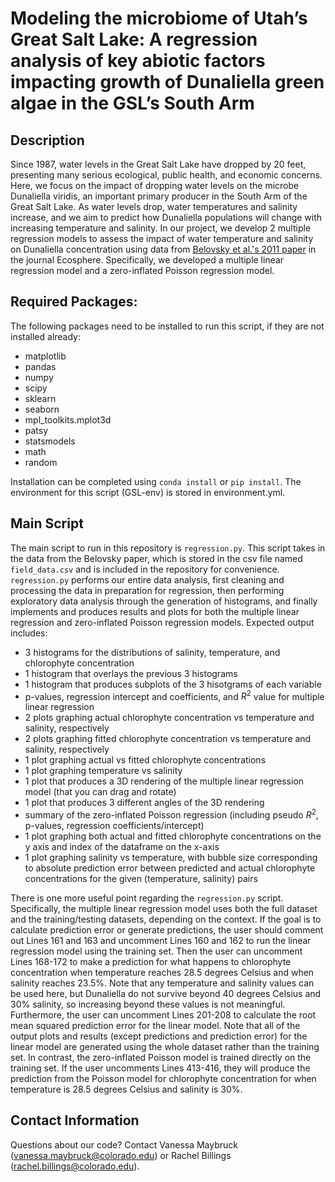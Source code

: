 # Modeling the microbiome of Utah’s Great Salt Lake: A regression analysis of key abiotic factors impacting growth of Dunaliella green algae in the GSL’s South Arm

## Description
Since 1987, water levels in the Great Salt Lake have dropped by 20 feet, presenting many serious ecological, public health, and economic concerns. Here, we focus on the impact of dropping water levels on
the microbe Dunaliella viridis, an important primary producer in the South Arm of the Great Salt Lake. As water levels drop, water temperatures and salinity increase, and we aim to predict how Dunaliella
populations will change with increasing temperature and salinity. In our project, we develop 2 multiple regression models to assess the impact of water temperature and salinity on Dunaliella concentration
using data from [Belovsky et al.'s 2011 paper](https://esajournals.onlinelibrary.wiley.com/doi/full/10.1890/ES10-00091.1) in the journal Ecosphere. Specifically, we developed a multiple linear regression model and a zero-inflated Poisson regression model.

## Required Packages:
The following packages need to be installed to run this script, if they are not installed already:
- matplotlib
- pandas
- numpy
- scipy
- sklearn
- seaborn
- mpl_toolkits.mplot3d
- patsy
- statsmodels
- math
- random

Installation can be completed using ``conda install`` or ``pip install``. The environment for this script (GSL-env) is stored in environment.yml.

## Main Script
The main script to run in this repository is ``regression.py``. This script takes in the data from the Belovsky paper, which is stored in the csv file named ``field_data.csv`` and is included in the repository
for convenience. ``regression.py`` performs our entire data analysis, first cleaning and processing the data in preparation for regression, then performing exploratory data analysis through the generation of
histograms, and finally implements and produces results and plots for both the multiple linear regression and zero-inflated Poisson regression models. Expected output includes:
- 3 histograms for the distributions of salinity, temperature, and chlorophyte concentration
- 1 histogram that overlays the previous 3 histograms 
- 1 histogram that produces subplots of the 3 hisotgrams of each variable
- p-values, regression intercept and coefficients, and $R^2$ value for multiple linear regression
- 2 plots graphing actual chlorophyte concentration vs temperature and salinity, respectively
- 2 plots graphing fitted chlorophyte concentration vs temperature and salinity, respectively
- 1 plot graphing actual vs fitted chlorophyte concentrations
- 1 plot graphing temperature vs salinity
- 1 plot that produces a 3D rendering of the multiple linear regression model (that you can drag and rotate)
- 1 plot that produces 3 different angles of the 3D rendering
- summary of the zero-inflated Poisson regression (including pseudo $R^2$, p-values, regression coefficients/intercept)
- 1 plot graphing both actual and fitted chlorophyte concentrations on the y axis and index of the dataframe on the x-axis
- 1 plot graphing salinity vs temperature, with bubble size corresponding to absolute prediction error between predicted and actual chlorophyte concentrations for the given (temperature, salinity) pairs

There is one more useful point regarding the ``regression.py`` script. Specifically, the multiple linear regression model uses both the full dataset and the training/testing datasets, depending on the context. 
If the goal is to calculate prediction error or generate predictions, the user should comment out Lines 161 and 163 and uncomment Lines 160 and 162 to run the linear regression model using the training set.
Then the user can uncomment Lines 168-172 to make a prediction for what happens to chlorophyte concentration when temperature reaches 28.5 degrees Celsius and when salinity reaches 23.5%. Note that any temperature and salinity values can
be used here, but Dunaliella do not survive beyond 40 degrees Celsius and 30% salinity, so increasing beyond these values is not meaningful. Furthermore, the user can uncomment Lines 201-208 to calculate the 
root mean squared prediction error for the linear model. Note that all of the output plots and results (except predictions and prediction error) for the linear model are generated using the whole dataset
rather than the training set. In contrast, the zero-inflated Poisson model is trained directly on the training set. If the user uncomments Lines 413-416, they will produce the prediction from the Poisson model
for chlorophyte concentration for when temperature is 28.5 degrees Celsius and salinity is 30%.

## Contact Information
Questions about our code? Contact Vanessa Maybruck (vanessa.maybruck@colorado.edu) or Rachel Billings (rachel.billings@colorado.edu).
